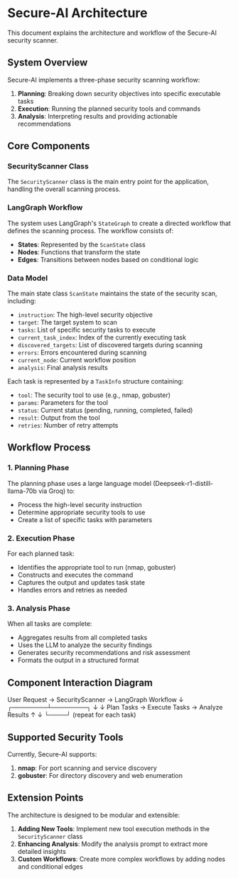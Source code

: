 # Secure-AI Architecture

This document explains the architecture and workflow of the Secure-AI security scanner.

## System Overview

Secure-AI implements a three-phase security scanning workflow:
1. **Planning**: Breaking down security objectives into specific executable tasks
2. **Execution**: Running the planned security tools and commands
3. **Analysis**: Interpreting results and providing actionable recommendations

## Core Components

### SecurityScanner Class

The `SecurityScanner` class is the main entry point for the application, handling the overall scanning process.

### LangGraph Workflow

The system uses LangGraph's `StateGraph` to create a directed workflow that defines the scanning process. The workflow consists of:

- **States**: Represented by the `ScanState` class
- **Nodes**: Functions that transform the state
- **Edges**: Transitions between nodes based on conditional logic

### Data Model

The main state class `ScanState` maintains the state of the security scan, including:

- `instruction`: The high-level security objective
- `target`: The target system to scan
- `tasks`: List of specific security tasks to execute
- `current_task_index`: Index of the currently executing task
- `discovered_targets`: List of discovered targets during scanning
- `errors`: Errors encountered during scanning
- `current_node`: Current workflow position
- `analysis`: Final analysis results

Each task is represented by a `TaskInfo` structure containing:
- `tool`: The security tool to use (e.g., nmap, gobuster)
- `params`: Parameters for the tool
- `status`: Current status (pending, running, completed, failed)
- `result`: Output from the tool
- `retries`: Number of retry attempts

## Workflow Process

### 1. Planning Phase

The planning phase uses a large language model (Deepseek-r1-distill-llama-70b via Groq) to:
- Process the high-level security instruction
- Determine appropriate security tools to use
- Create a list of specific tasks with parameters

### 2. Execution Phase

For each planned task:
- Identifies the appropriate tool to run (nmap, gobuster)
- Constructs and executes the command
- Captures the output and updates task state
- Handles errors and retries as needed

### 3. Analysis Phase

When all tasks are complete:
- Aggregates results from all completed tasks
- Uses the LLM to analyze the security findings
- Generates security recommendations and risk assessment
- Formats the output in a structured format

## Component Interaction Diagram
User Request → SecurityScanner → LangGraph Workflow ↓ ┌────────┴────────┐ ↓ ↓ Plan Tasks → Execute Tasks → Analyze Results ↑ ↓ └────┘ (repeat for each task)

## Supported Security Tools

Currently, Secure-AI supports:

1. **nmap**: For port scanning and service discovery
2. **gobuster**: For directory discovery and web enumeration

## Extension Points

The architecture is designed to be modular and extensible:

1. **Adding New Tools**: Implement new tool execution methods in the `SecurityScanner` class
2. **Enhancing Analysis**: Modify the analysis prompt to extract more detailed insights
3. **Custom Workflows**: Create more complex workflows by adding nodes and conditional edges
